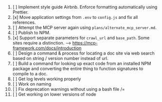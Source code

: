 1) [ ] Implement style guide Airbnb. Enforce formatting automatically using Prettier.
2) [x] Move application settings from `.env` to `config.js` and fix all references.
3) [ ] Attempt the MCP server again using `plans/alternate_mcp_server.md`.
4) [ ] Publish to NPM.
5) [x] Support separate parameters for `crawl_url` and `base_path`. Some sites require a distinction. --> https://mcp-framework.com/docs/introduction
6) [ ] Design a command & process for locating a doc site via web search based on string / version number instead of url.
7) [ ] Build a command for looking up exact code from an installed NPM package and converting the entire thing to function signatures to compile to a doc.
8) [ ] Get log levels working properly
9) [ ] Work on naming
10) [ ] Fix deprecation warnings without using a bash file /=
11) [ ] Get working on lower versions of node